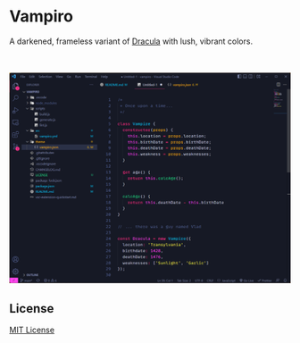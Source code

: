 # Vampiro

A darkened, frameless variant of [Dracula](https://marketplace.visualstudio.com/items?itemName=dracula-theme.theme-dracula) with lush, vibrant colors.

\
\
![Screenshot](./screenshot.png)

## License

[MIT License](./LICENSE)
